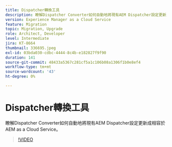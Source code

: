 ```yaml
---
title: Dispatcher轉換工具
description: 瞭解Dispatcher Converter如何自動地將現有AEM Dispatcher設定更新成相容於AEM as a Cloud Service。
version: Experience Manager as a Cloud Service
feature: Migration
topic: Migration, Upgrade
role: Architect, Developer
level: Intermediate
jira: KT-8664
thumbnail: 336695.jpeg
exl-id: 03bda030-cdbc-4444-8c4b-e182827f9f90
duration: 141
source-git-commit: 48433a5367c281cf5a1c106b08a1306f1b0e8ef4
workflow-type: tm+mt
source-wordcount: '43'
ht-degree: 0%

---
```


# Dispatcher轉換工具

瞭解Dispatcher Converter如何自動地將現有AEM Dispatcher設定更新成相容於AEM as a Cloud Service。

>[!VIDEO](https://video.tv.adobe.com/v/3441463?quality=12&learn=on&captions=chi_hant)
